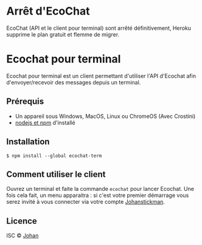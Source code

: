 # Arrêt d'EcoChat

EcoChat (API et le client pour terminal) sont arrêté définitivement, Heroku supprime le plan gratuit et flemme de migrer.

# Ecochat pour terminal

Ecochat pour terminal est un client permettant d'utiliser l'API d'Ecochat afin d'envoyer/recevoir des messages depuis un terminal.


## Prérequis

* Un appareil sous Windows, MacOS, Linux ou ChromeOS (Avec Crostini)
* [nodejs et npm](https://nodejs.org) d'installé


## Installation

```
$ npm install --global ecochat-term
```


## Comment utiliser le client

Ouvrez un terminal et faite la commande `ecochat` pour lancer Ecochat. Une fois cela fait, un menu apparaitra : si c'est votre premier démarrage vous serez invité à vous connecter via votre compte [Johanstickman](https://johanstick.me/uuid).


## Licence

ISC © [Johan](https://johanstick.me)
